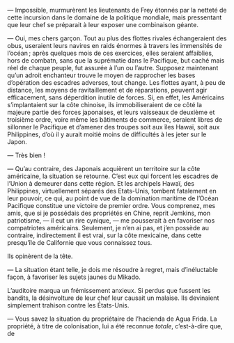 — Impossible, murmurèrent les lieutenants de Frey étonnés par la netteté
de cette incursion dans le domaine de la politique mondiale, mais pressentant
que leur chef se préparait à leur exposer une combinaison géante.

— Oui, mes chers garçon. Tout au plus des flottes rivales échangeraient des
obus, useraient leurs navires en raids énormes à travers les immensités de
l’océan ; après quelques mois de ces exercices, elles seraient affaiblies,
hors de combatn, sans que la suprématie dans le Pacifique, but caché mais
réel de chaque peuple, fut assurée à l’un ou l’autre. Supposez maintenant
qu’un adroit enchanteur trouve le moyen de rapprocher les bases d’opération
des escadres adverses, tout change. Les flottes ayant, à peu de distance,
les moyens de ravitaillement et de réparations, peuvent agir efficacement, sans déperdition inutile de forces. Si, en effet, les Américains s’implantaient sur la côte chinoise, ils immobiliseraient de ce côté la majeure partie des forces japonaises, et leurs vaisseaux de deuxième et troisième ordre, voire même les bâtiments de commerce, seraient libres de sillonner le Pacifique et d’amener des troupes soit aux îles Hawaï, soit aux Philippines, d’où il y aurait moitié moins de difficultés à les jeter sur le Japon.

— Très bien !

— Qu’au contraire, des Japonais acquièrent un territoire sur la côte américaine, la situation se retourne. C’est eux qui forcent les escadres de l’Union à demeurer dans cette région. Et les archipels Hawaï, des Philippines, virtuellement séparés des Etats-Unis, tombent fatalement en leur pouvoir, ce qui, au point de vue de la domination maritime de l’Océan Pacifique constitue une victoire de premier ordre. Vous comprenez, mes amis, que si je possédais des propriétés en Chine, reprit Jemkins, mon patriotisme, — il eut un rire cynique, — me pousserait à en favoriser nos compatriotes américains. Seulement, je n’en ai pas, et j’en possède au contraire, indirectement il est vrai, sur la côte mexicaine, dans cette presqu’île de Californie que vous connaissez tous.

Ils opinèrent de la tête.

— La situation étant telle, je dois me résoudre à regret, mais d’inéluctable
façon, à favoriser les sujets jaunes du Mikado.

L’auditoire marqua un frémissement anxieux. Si perdus que fussent les bandits, la désinvolture de leur chef leur causait un malaise. Ils devinaient
simplement trahison contre les États-Unis.

— Vous savez la situation du propriétaire de l’hacienda de Agua Frida. La
propriété, à titre de colonisation, lui a été reconnue _totale_, c’est-à-dire que, de
